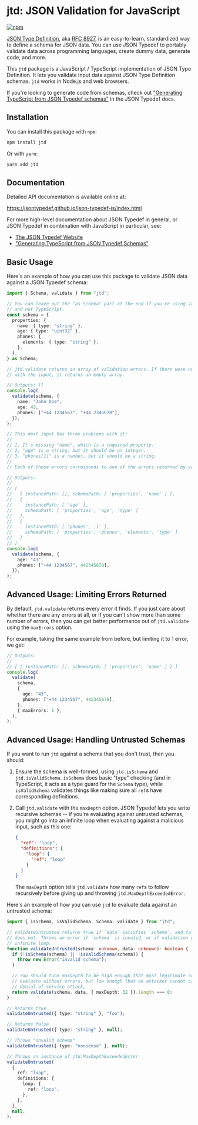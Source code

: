 # jtd: JSON Validation for JavaScript

[![npm](https://img.shields.io/npm/v/jtd)](https://www.npmjs.com/package/jtd)

[JSON Type Definition](https://jsontypedef.com), aka [RFC
8927](https://tools.ietf.org/html/rfc8927), is an easy-to-learn, standardized
way to define a schema for JSON data. You can use JSON Typedef to portably
validate data across programming languages, create dummy data, generate code,
and more.

This `jtd` package is a JavaScript / TypeScript implementation of JSON Type
Definition. It lets you validate input data against JSON Type Definition
schemas. `jtd` works in Node.js and web browsers.

If you're looking to generate code from schemas, check out ["Generating
TypeScript from JSON Typedef schemas"][jtd-ts-codegen] in the JSON Typedef docs.

## Installation

You can install this package with `npm`:

```bash
npm install jtd
```

Or with `yarn`:

```bash
yarn add jtd
```

## Documentation

Detailed API documentation is available online at:

https://jsontypedef.github.io/json-typedef-js/index.html

For more high-level documentation about JSON Typedef in general, or JSON Typedef
in combination with JavaScript in particular, see:

- [The JSON Typedef Website][jtd]
- ["Generating TypeScript from JSON Typedef Schemas"][jtd-ts-codegen]

## Basic Usage

Here's an example of how you can use this package to validate JSON data against
a JSON Typedef schema:

```ts
import { Schema, validate } from "jtd";

// You can leave out the "as Schema" part at the end if you're using JavaScript
// and not TypeScript.
const schema = {
  properties: {
    name: { type: "string" },
    age: { type: "uint32" },
    phones: {
      elements: { type: "string" },
    },
  },
} as Schema;

// jtd.validate returns an array of validation errors. If there were no problems
// with the input, it returns an empty array.

// Outputs: []
console.log(
  validate(schema, {
    name: "John Doe",
    age: 43,
    phones: ["+44 1234567", "+44 2345678"],
  }),
);

// This next input has three problems with it:
//
// 1. It's missing "name", which is a required property.
// 2. "age" is a string, but it should be an integer.
// 3. "phones[1]" is a number, but it should be a string.
//
// Each of those errors corresponds to one of the errors returned by validate.

// Outputs:
//
// [
//   { instancePath: [], schemaPath: [ 'properties', 'name' ] },
//   {
//     instancePath: [ 'age' ],
//     schemaPath: [ 'properties', 'age', 'type' ]
//   },
//   {
//     instancePath: [ 'phones', '1' ],
//     schemaPath: [ 'properties', 'phones', 'elements', 'type' ]
//   }
// ]
console.log(
  validate(schema, {
    age: "43",
    phones: ["+44 1234567", 442345678],
  }),
);
```

## Advanced Usage: Limiting Errors Returned

By default, `jtd.validate` returns every error it finds. If you just care about
whether there are any errors at all, or if you can't show more than some number
of errors, then you can get better performance out of `jtd.validate` using the
`maxErrors` option.

For example, taking the same example from before, but limiting it to 1 error, we
get:

```ts
// Outputs:
//
// [ { instancePath: [], schemaPath: [ 'properties', 'name' ] } ]
console.log(
  validate(
    schema,
    {
      age: "43",
      phones: ["+44 1234567", 442345678],
    },
    { maxErrors: 1 },
  ),
);
```

## Advanced Usage: Handling Untrusted Schemas

If you want to run `jtd` against a schema that you don't trust, then you should:

1. Ensure the schema is well-formed, using `jtd.isSchema` and
   `jtd.isValidSchema`. `isSchema` does basic "type" checking (and in
   TypeScript, it acts as a type guard for the `Schema` type), while
   `isValidSchema` validates things like making sure all `ref`s have
   corresponding definitions.

2. Call `jtd.validate` with the `maxDepth` option. JSON Typedef lets you write
   recursive schemas -- if you're evaluating against untrusted schemas, you
   might go into an infinite loop when evaluating against a malicious input,
   such as this one:

   ```json
   {
     "ref": "loop",
     "definitions": {
       "loop": {
         "ref": "loop"
       }
     }
   }
   ```

   The `maxDepth` option tells `jtd.validate` how many `ref`s to follow
   recursively before giving up and throwing `jtd.MaxDepthExceededError`.

Here's an example of how you can use `jtd` to evaluate data against an untrusted
schema:

```ts
import { isSchema, isValidSchema, Schema, validate } from "jtd";

// validateUntrusted returns true if `data` satisfies `schema`, and false if it
// does not. Throws an error if `schema` is invalid, or if validation goes in an
// infinite loop.
function validateUntrusted(schema: unknown, data: unknown): boolean {
  if (!isSchema(schema) || !isValidSchema(schema)) {
    throw new Error("invalid schema");
  }

  // You should tune maxDepth to be high enough that most legitimate schemas
  // evaluate without errors, but low enough that an attacker cannot cause a
  // denial of service attack.
  return validate(schema, data, { maxDepth: 32 }).length === 0;
}

// Returns true
validateUntrusted({ type: "string" }, "foo");

// Returns false
validateUntrusted({ type: "string" }, null);

// Throws "invalid schema"
validateUntrusted({ type: "nonsense" }, null);

// Throws an instance of jtd.MaxDepthExceededError
validateUntrusted(
  {
    ref: "loop",
    definitions: {
      loop: {
        ref: "loop",
      },
    },
  },
  null,
);
```

[jtd]: https://jsontypedef.com
[jtd-ts-codegen]: https://jsontypedef.com/docs/typescript-codegen/
